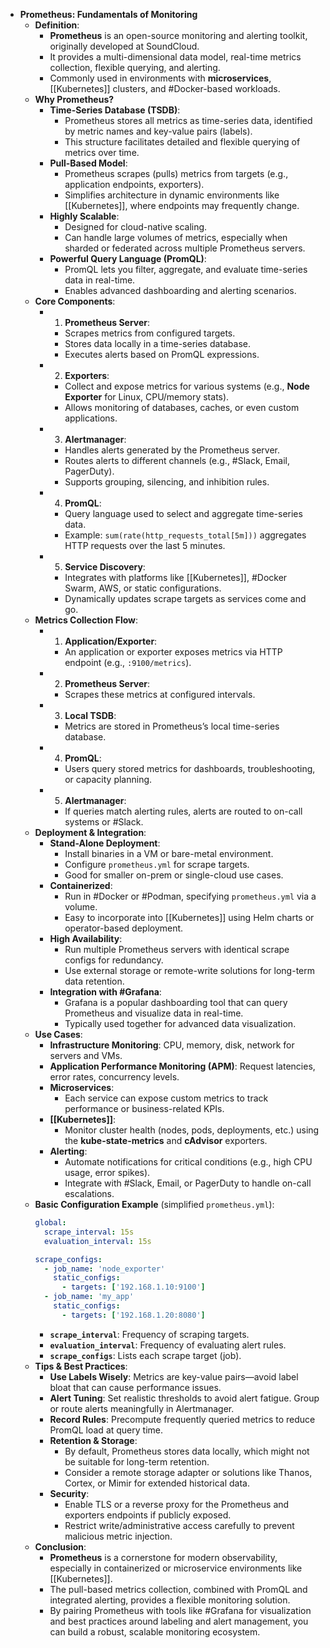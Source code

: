- **Prometheus: Fundamentals of Monitoring**
	- **Definition**:
		- **Prometheus** is an open-source monitoring and alerting toolkit, originally developed at SoundCloud.
		- It provides a multi-dimensional data model, real-time metrics collection, flexible querying, and alerting.
		- Commonly used in environments with **microservices**, [[Kubernetes]] clusters, and #Docker-based workloads.
	- **Why Prometheus?**
		- **Time-Series Database (TSDB)**:
			- Prometheus stores all metrics as time-series data, identified by metric names and key-value pairs (labels).
			- This structure facilitates detailed and flexible querying of metrics over time.
		- **Pull-Based Model**:
			- Prometheus scrapes (pulls) metrics from targets (e.g., application endpoints, exporters).
			- Simplifies architecture in dynamic environments like [[Kubernetes]], where endpoints may frequently change.
		- **Highly Scalable**:
			- Designed for cloud-native scaling.
			- Can handle large volumes of metrics, especially when sharded or federated across multiple Prometheus servers.
		- **Powerful Query Language (PromQL)**:
			- PromQL lets you filter, aggregate, and evaluate time-series data in real-time.
			- Enables advanced dashboarding and alerting scenarios.
	- **Core Components**:
		- 1. **Prometheus Server**:
			- Scrapes metrics from configured targets.
			- Stores data locally in a time-series database.
			- Executes alerts based on PromQL expressions.
		- 2. **Exporters**:
			- Collect and expose metrics for various systems (e.g., **Node Exporter** for Linux, CPU/memory stats).
			- Allows monitoring of databases, caches, or even custom applications.
		- 3. **Alertmanager**:
			- Handles alerts generated by the Prometheus server.
			- Routes alerts to different channels (e.g., #Slack, Email, PagerDuty).
			- Supports grouping, silencing, and inhibition rules.
		- 4. **PromQL**:
			- Query language used to select and aggregate time-series data.
			- Example: `sum(rate(http_requests_total[5m]))` aggregates HTTP requests over the last 5 minutes.
		- 5. **Service Discovery**:
			- Integrates with platforms like [[Kubernetes]], #Docker Swarm, AWS, or static configurations.
			- Dynamically updates scrape targets as services come and go.
	- **Metrics Collection Flow**:
		- 1. **Application/Exporter**:
			- An application or exporter exposes metrics via HTTP endpoint (e.g., `:9100/metrics`).
		- 2. **Prometheus Server**:
			- Scrapes these metrics at configured intervals.
		- 3. **Local TSDB**:
			- Metrics are stored in Prometheus’s local time-series database.
		- 4. **PromQL**:
			- Users query stored metrics for dashboards, troubleshooting, or capacity planning.
		- 5. **Alertmanager**:
			- If queries match alerting rules, alerts are routed to on-call systems or #Slack.
	- **Deployment & Integration**:
		- **Stand-Alone Deployment**:
			- Install binaries in a VM or bare-metal environment.
			- Configure `prometheus.yml` for scrape targets.
			- Good for smaller on-prem or single-cloud use cases.
		- **Containerized**:
			- Run in #Docker or #Podman, specifying `prometheus.yml` via a volume.
			- Easy to incorporate into [[Kubernetes]] using Helm charts or operator-based deployment.
		- **High Availability**:
			- Run multiple Prometheus servers with identical scrape configs for redundancy.
			- Use external storage or remote-write solutions for long-term data retention.
		- **Integration with #Grafana**:
			- Grafana is a popular dashboarding tool that can query Prometheus and visualize data in real-time.
			- Typically used together for advanced data visualization.
	- **Use Cases**:
		- **Infrastructure Monitoring**: CPU, memory, disk, network for servers and VMs.
		- **Application Performance Monitoring (APM)**: Request latencies, error rates, concurrency levels.
		- **Microservices**:
			- Each service can expose custom metrics to track performance or business-related KPIs.
		- **[[Kubernetes]]**:
			- Monitor cluster health (nodes, pods, deployments, etc.) using the **kube-state-metrics** and **cAdvisor** exporters.
		- **Alerting**:
			- Automate notifications for critical conditions (e.g., high CPU usage, error spikes).
			- Integrate with #Slack, Email, or PagerDuty to handle on-call escalations.
	- **Basic Configuration Example** (simplified `prometheus.yml`):
	  ```yaml
	  global:
	    scrape_interval: 15s
	    evaluation_interval: 15s
	  
	  scrape_configs:
	    - job_name: 'node_exporter'
	      static_configs:
	        - targets: ['192.168.1.10:9100']
	    - job_name: 'my_app'
	      static_configs:
	        - targets: ['192.168.1.20:8080']
	  ```
		- **`scrape_interval`**: Frequency of scraping targets.
		- **`evaluation_interval`**: Frequency of evaluating alert rules.
		- **`scrape_configs`**: Lists each scrape target (job).
	- **Tips & Best Practices**:
		- **Use Labels Wisely**: Metrics are key-value pairs—avoid label bloat that can cause performance issues.
		- **Alert Tuning**: Set realistic thresholds to avoid alert fatigue. Group or route alerts meaningfully in Alertmanager.
		- **Record Rules**: Precompute frequently queried metrics to reduce PromQL load at query time.
		- **Retention & Storage**:
			- By default, Prometheus stores data locally, which might not be suitable for long-term retention.
			- Consider a remote storage adapter or solutions like Thanos, Cortex, or Mimir for extended historical data.
		- **Security**:
			- Enable TLS or a reverse proxy for the Prometheus and exporters endpoints if publicly exposed.
			- Restrict write/administrative access carefully to prevent malicious metric injection.
	- **Conclusion**:
		- **Prometheus** is a cornerstone for modern observability, especially in containerized or microservice environments like [[Kubernetes]].
		- The pull-based metrics collection, combined with PromQL and integrated alerting, provides a flexible monitoring solution.
		- By pairing Prometheus with tools like #Grafana for visualization and best practices around labeling and alert management, you can build a robust, scalable monitoring ecosystem.